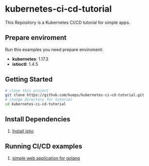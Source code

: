 # kubernetes-ci-cd-tutorial

This Repository is a Kubernetes CI/CD tutorial for simple apps.

## Prepare enviroment

Run this examples you need prepare enviroment:

-  **kubernetes**: 1.17.3
-  **istioctl**: 1.4.5

## Getting Started 

```bash
# clone this project
git clone https://github.com/kuops/kubernetes-ci-cd-tutorial.git
# change directory for tutorial
cd kubernetes-ci-cd-tutorial
```

## Install Dependencies

1. [Install istio](Istio.md)

## Running CI/CD examples

1. [simple web application for golang](Go.md)
